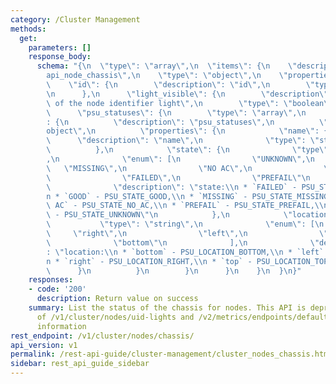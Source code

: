 ```yaml
---
category: /Cluster Management
methods:
  get:
    parameters: []
    response_body:
      schema: "{\n  \"type\": \"array\",\n  \"items\": {\n    \"description\": \"\
        api_node_chassis\",\n    \"type\": \"object\",\n    \"properties\": {\n  \
        \    \"id\": {\n        \"description\": \"id\",\n        \"type\": \"number\"\
        \n      },\n      \"light_visible\": {\n        \"description\": \"Visibility\
        \ of the node identifier light\",\n        \"type\": \"boolean\"\n      },\n\
        \      \"psu_statuses\": {\n        \"type\": \"array\",\n        \"items\"\
        : {\n          \"description\": \"psu_statuses\",\n          \"type\": \"\
        object\",\n          \"properties\": {\n            \"name\": {\n        \
        \      \"description\": \"name\",\n              \"type\": \"string\"\n  \
        \          },\n            \"state\": {\n              \"type\": \"string\"\
        ,\n              \"enum\": [\n                \"UNKNOWN\",\n             \
        \   \"MISSING\",\n                \"NO AC\",\n                \"GOOD\",\n\
        \                \"FAILED\",\n                \"PREFAIL\"\n              ],\n\
        \              \"description\": \"state:\\n * `FAILED` - PSU_STATE_FAILED,\\\
        n * `GOOD` - PSU_STATE_GOOD,\\n * `MISSING` - PSU_STATE_MISSING,\\n * `NO\
        \ AC` - PSU_STATE_NO_AC,\\n * `PREFAIL` - PSU_STATE_PREFAIL,\\n * `UNKNOWN`\
        \ - PSU_STATE_UNKNOWN\"\n            },\n            \"location\": {\n   \
        \           \"type\": \"string\",\n              \"enum\": [\n           \
        \     \"right\",\n                \"left\",\n                \"top\",\n  \
        \              \"bottom\"\n              ],\n              \"description\"\
        : \"location:\\n * `bottom` - PSU_LOCATION_BOTTOM,\\n * `left` - PSU_LOCATION_LEFT,\\\
        n * `right` - PSU_LOCATION_RIGHT,\\n * `top` - PSU_LOCATION_TOP\"\n      \
        \      }\n          }\n        }\n      }\n    }\n  }\n}"
    responses:
    - code: '200'
      description: Return value on success
    summary: List the status of the chassis for nodes. This API is deprecated in favor
      of /v1/cluster/nodes/uid-lights and /v2/metrics/endpoints/default/data for PSU
      information
rest_endpoint: /v1/cluster/nodes/chassis/
api_version: v1
permalink: /rest-api-guide/cluster-management/cluster_nodes_chassis.html
sidebar: rest_api_guide_sidebar
---
```

